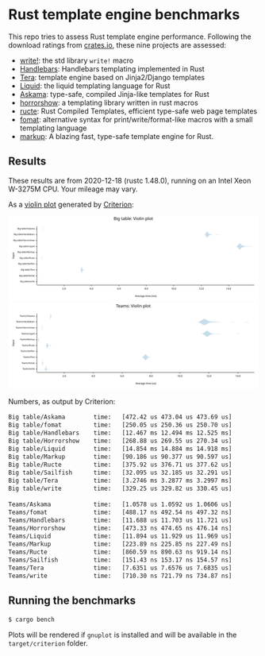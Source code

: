 # Rust template engine benchmarks

This repo tries to assess Rust template engine performance. Following the
download ratings from [crates.io][crates], these nine projects are assessed:

- [write!][write]: the std library `write!` macro
- [Handlebars][handlebars]: Handlebars templating implemented in Rust
- [Tera][tera]: template engine based on Jinja2/Django templates
- [Liquid][liquid]: the liquid templating language for Rust
- [Askama][askama]: type-safe, compiled Jinja-like templates for Rust
- [horrorshow][horrorshow]: a templating library written in rust macros
- [ructe][ructe]: Rust Compiled Templates, efficient type-safe web page templates
- [fomat][fomat]: alternative syntax for print/write/format-like macros with a small templating language
- [markup][markup]: A blazing fast, type-safe template engine for Rust.

[crates]: https://crates.io/categories/template-engine
[write]: https://doc.rust-lang.org/std/macro.write.html
[handlebars]: https://github.com/sunng87/handlebars-rust
[tera]: https://github.com/Keats/tera
[liquid]: https://github.com/cobalt-org/liquid-rust
[askama]: https://github.com/djc/askama
[ructe]: https://github.com/kaj/ructe
[horrorshow]: https://github.com/Stebalien/horrorshow-rs
[fomat]: https://github.com/krdln/fomat-macros
[markup]: https://github.com/utkarshkukreti/markup.rs

## Results

These results are from 2020-12-18 (rustc 1.48.0), running on an Intel Xeon
W-3275M CPU. Your mileage may vary.

As a [violin plot] generated by [Criterion]:

![Big table violin plot](big-table.svg)
![Teams violin plot](teams.svg)

[violin plot]: https://en.wikipedia.org/wiki/Violin_plot
[Criterion]: https://japaric.github.io/criterion.rs/

Numbers, as output by Criterion:

```
Big table/Askama        time:   [472.42 us 473.04 us 473.69 us]
Big table/fomat         time:   [250.05 us 250.36 us 250.70 us]
Big table/Handlebars    time:   [12.467 ms 12.494 ms 12.525 ms]
Big table/Horrorshow    time:   [268.88 us 269.55 us 270.34 us]
Big table/Liquid        time:   [14.854 ms 14.884 ms 14.918 ms]
Big table/Markup        time:   [90.186 us 90.377 us 90.597 us]
Big table/Ructe         time:   [375.92 us 376.71 us 377.62 us]
Big table/Sailfish      time:   [32.095 us 32.185 us 32.291 us]
Big table/Tera          time:   [3.2746 ms 3.2877 ms 3.2997 ms]
Big table/write         time:   [329.25 us 329.82 us 330.45 us]

Teams/Askama            time:   [1.0578 us 1.0592 us 1.0606 us]
Teams/fomat             time:   [488.17 ns 492.54 ns 497.32 ns]
Teams/Handlebars        time:   [11.688 us 11.703 us 11.721 us]
Teams/Horrorshow        time:   [473.33 ns 474.65 ns 476.14 ns]
Teams/Liquid            time:   [11.894 us 11.929 us 11.969 us]
Teams/Markup            time:   [223.89 ns 225.85 ns 227.49 ns]
Teams/Ructe             time:   [860.59 ns 890.63 ns 919.14 ns]
Teams/Sailfish          time:   [151.43 ns 153.17 ns 154.57 ns]
Teams/Tera              time:   [7.6351 us 7.6576 us 7.6835 us]
Teams/write             time:   [710.30 ns 721.79 ns 734.87 ns]
```

## Running the benchmarks

```bash
$ cargo bench
```

Plots will be rendered if `gnuplot` is installed and will be available in the
`target/criterion` folder.
